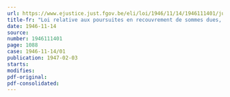 ```yaml
---
url: https://www.ejustice.just.fgov.be/eli/loi/1946/11/14/1946111401/justel
title-fr: "Loi relative aux poursuites en recouvrement de sommes dues, en matières fiscale, au Trésor belge ou colonial"
date: 1946-11-14
source:
number: 1946111401
page: 1088
case: 1946-11-14/01
publication: 1947-02-03
starts:
modifies:
pdf-original:
pdf-consolidated:
---
```


